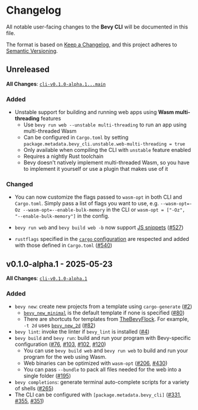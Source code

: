 # Changelog

All notable user-facing changes to the **Bevy CLI** will be documented in this file.

The format is based on [Keep a Changelog], and this project adheres to [Semantic Versioning].

[Keep a Changelog]: https://keepachangelog.com/en/1.1.0/
[Semantic Versioning]: https://semver.org/spec/v2.0.0.html

## Unreleased

**All Changes**: [`cli-v0.1.0-alpha.1...main`](https://github.com/TheBevyFlock/bevy_cli/compare/cli-v0.1.0-alpha.1...main)

### Added

- Unstable support for building and running web apps using **Wasm multi-threading** features
  - Use `bevy run web --unstable multi-threading` to run an app using multi-threaded Wasm
  - Can be configured in `Cargo.toml` by setting `package.metadata.bevy_cli.unstable.web-multi-threading = true`
  - Only available when compiling the CLI with `unstable` feature enabled
  - Requires a nightly Rust toolchain
  - Bevy doesn't natively implement multi-threaded Wasm, so you have to implement it yourself or use a plugin that makes use of it

### Changed

- You can now customize the flags passed to `wasm-opt` in both CLI and `Cargo.toml`. Simply pass a list of flags you want to use, e.g. `--wasm-opt=-Oz --wasm-opt=--enable-bulk-memory` in the CLI or `wasm-opt = ["-Oz", "--enable-bulk-memory"]` in the config.

- `bevy run web` and `bevy build web -b` now support [JS snippets](https://rustwasm.github.io/wasm-bindgen/reference/js-snippets.html) ([#527](https://github.com/TheBevyFlock/bevy_cli/pull/527))

- `rustflags` specified in the [`cargo` configuration](https://doc.rust-lang.org/cargo/reference/config.html#configuration) are respected and added with those defined in `Cargo.toml` ([#540](https://github.com/TheBevyFlock/bevy_cli/pull/540))

## v0.1.0-alpha.1 - 2025-05-23

**All Changes**: [`cli-v0.1.0-alpha.1`](https://github.com/TheBevyFlock/bevy_cli/commits/cli-v0.1.0-alpha.1)

### Added

- `bevy new`: create new projects from a template using `cargo-generate` ([#2](https://github.com/TheBevyFlock/bevy_cli/pull/2))
  - [`bevy_new_minimal`](https://github.com/TheBevyFlock/bevy_new_minimal) is the default template if none is specified ([#80](https://github.com/TheBevyFlock/bevy_cli/pull/80))
  - There are shortcuts for templates from [TheBevyFlock](https://github.com/TheBevyFlock). For example, `-t 2d` uses [`bevy_new_2d`](https://github.com/TheBevyFlock/bevy_new_2d) ([#82](https://github.com/TheBevyFlock/bevy_cli/pull/82))
- `bevy lint`: invoke the linter if `bevy_lint` is installed ([#4](https://github.com/TheBevyFlock/bevy_cli/pull/4))
- `bevy build` and `bevy run`: build and run your program with Bevy-specific configuration ([#76](https://github.com/TheBevyFlock/bevy_cli/pull/76), [#103](https://github.com/TheBevyFlock/bevy_cli/pull/103), [#102](https://github.com/TheBevyFlock/bevy_cli/pull/102), [#120](https://github.com/TheBevyFlock/bevy_cli/pull/120))
  - You can use `bevy build web` and `bevy run web` to build and run your program for the web using Wasm.
  - Web binaries can be optimized with `wasm-opt` ([#206](https://github.com/TheBevyFlock/bevy_cli/pull/206), [#430](https://github.com/TheBevyFlock/bevy_cli/pull/430))
  - You can pass `--bundle` to pack all files needed for the web into a single folder ([#195](https://github.com/TheBevyFlock/bevy_cli/pull/195))
- `bevy completions`: generate terminal auto-complete scripts for a variety of shells ([#265](https://github.com/TheBevyFlock/bevy_cli/pull/265))
- The CLI can be configured with `[package.metadata.bevy_cli]` ([#331](https://github.com/TheBevyFlock/bevy_cli/pull/331), [#355](https://github.com/TheBevyFlock/bevy_cli/pull/355), [#351](https://github.com/TheBevyFlock/bevy_cli/pull/351))
